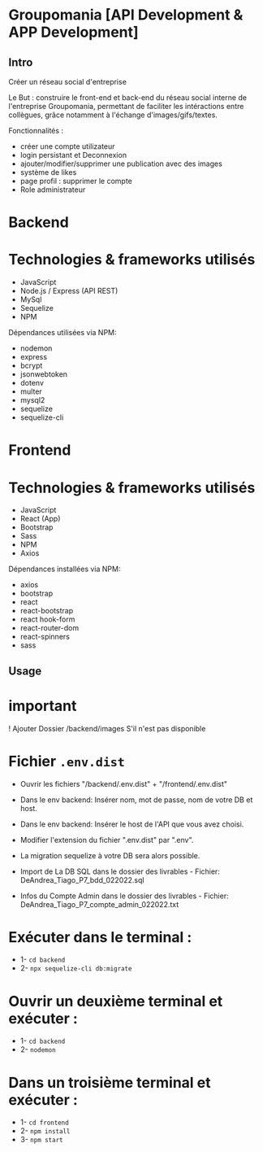 # Groupomania [API Development & APP Development]


## Intro ##

Créer un réseau social d'entreprise

Le But : construire le front-end et back-end du réseau social interne de l'entreprise Groupomania, permettant de faciliter les intéractions entre collègues, grâce notamment à l'échange d'images/gifs/textes.

Fonctionnalités :

- créer une compte utilizateur
- login persistant et Deconnexion
- ajouter/modifier/supprimer une publication avec des images
- système de likes
- page profil : supprimer le compte
- Role administrateur

# Backend

# Technologies & frameworks utilisés
- JavaScript
- Node.js / Express (API REST)
- MySql
- Sequelize
- NPM

Dépendances utilisées via NPM:
- nodemon
- express
- bcrypt
- jsonwebtoken
- dotenv
- multer
- mysql2
- sequelize
- sequelize-cli


# Frontend


# Technologies & frameworks utilisés
- JavaScript
- React (App)
- Bootstrap
- Sass
- NPM
- Axios

Dépendances installées via NPM:
- axios
- bootstrap
- react
- react-bootstrap
- react hook-form
- react-router-dom
- react-spinners
- sass



## Usage ##

# important
! Ajouter Dossier /backend/images S'il n'est pas disponible

# Fichier `.env.dist`

- Ouvrir les fichiers "/backend/.env.dist" + "/frontend/.env.dist"
- Dans le env backend: Insérer nom, mot de passe, nom de votre DB et host.
- Dans le env backend: Insérer le host de l'API que vous avez choisi.
- Modifier l'extension du fichier ".env.dist" par ".env".
- La migration sequelize à votre DB sera alors possible.

- Import de La DB SQL dans le dossier des livrables - Fichier: DeAndrea_Tiago_P7_bdd_022022.sql

- Infos du Compte Admin dans le dossier des livrables - Fichier: DeAndrea_Tiago_P7_compte_admin_022022.txt

# Exécuter dans le terminal : 

- 1- `cd backend`
- 2- `npx sequelize-cli db:migrate`

# Ouvrir un deuxième terminal et exécuter :
- 1- `cd backend`
- 2- `nodemon`

# Dans un troisième terminal et exécuter :
- 1- `cd frontend`
- 2- `npm install`
- 3- `npm start`